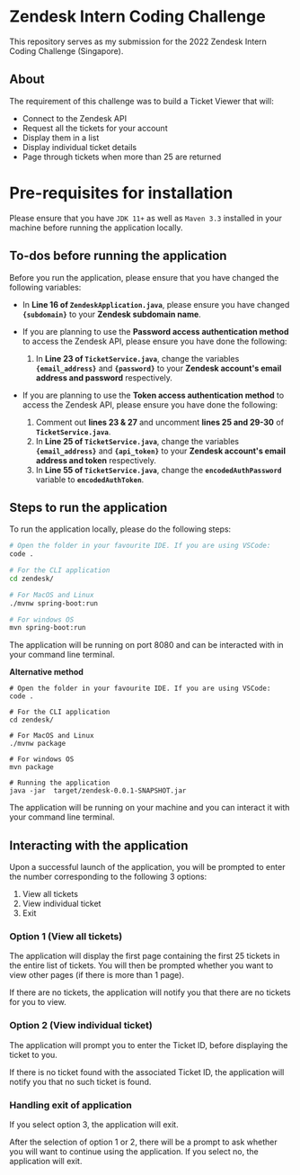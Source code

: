 # Zendesk Intern Coding Challenge

This repository serves as my submission for the 2022 Zendesk Intern Coding Challenge (Singapore).

## About

The requirement of this challenge was to build a Ticket Viewer that will:

- Connect to the Zendesk API
- Request all the tickets for your account
- Display them in a list
- Display individual ticket details
- Page through tickets when more than 25 are returned

# Pre-requisites for installation

Please ensure that you have `JDK 11+` as well as `Maven 3.3` installed in your machine before running the application locally.


## To-dos before running the application

Before you run the application, please ensure that you have changed the following variables:

- In **Line 16 of `ZendeskApplication.java`**, please ensure you have changed **`{subdomain}`** to your **Zendesk subdomain name**.
- If you are planning to use the **Password access authentication method** to access the Zendesk API, please ensure you have done the following:

   1. In **Line 23 of `TicketService.java`**, change the variables **`{email_address}`** and **`{password}`** to your **Zendesk account's email address and password** respectively.

- If you are planning to use the **Token access authentication method** to access the Zendesk API, please ensure you have done the following:

   1. Comment out **lines 23 & 27** and uncomment **lines 25 and 29-30** of **`TicketService.java`**. 
   2. In **Line 25 of `TicketService.java`**, change the variables **`{email_address}`** and **`{api_token}`** to your **Zendesk account's email address and token** respectively.
   3. In **Line 55 of `TicketService.java`**, change the **`encodedAuthPassword`** variable to **`encodedAuthToken`**.

## Steps to run the application

To run the application locally, please do the following steps:

```bash
# Open the folder in your favourite IDE. If you are using VSCode:
code .

# For the CLI application
cd zendesk/

# For MacOS and Linux
./mvnw spring-boot:run 

# For windows OS
mvn spring-boot:run
```

The application will be running on port 8080 and can be interacted with in your command line terminal.

**Alternative method**

```
# Open the folder in your favourite IDE. If you are using VSCode:
code .

# For the CLI application
cd zendesk/

# For MacOS and Linux
./mvnw package 

# For windows OS
mvn package

# Running the application
java -jar  target/zendesk-0.0.1-SNAPSHOT.jar
```

The application will be running on your machine and you can interact it with your command line terminal.

## Interacting with the application

Upon a successful launch of the application, you will be prompted to enter the number corresponding to the following 3 options:

1. View all tickets
2. View individual ticket
3. Exit

### Option 1 (View all tickets)

The application will display the first page containing the first 25 tickets in the entire list of tickets. You will then be prompted whether you want to view other pages (if there is more than 1 page).

If there are no tickets, the application will notify you that there are no tickets for you to view.

### Option 2 (View individual ticket)

The application will prompt you to enter the Ticket ID, before displaying the ticket to you.

If there is no ticket found with the associated Ticket ID, the application will notify you that no such ticket is found.

### Handling exit of application
If you select option 3, the application will exit.

After the selection of option 1 or 2, there will be a prompt to ask whether you will want to continue using the application. If you select no, the application will exit.

